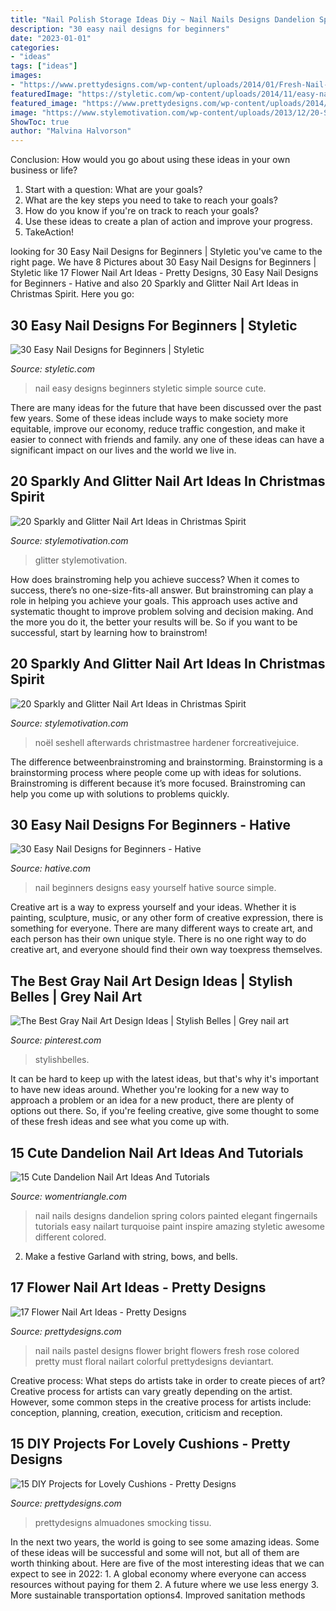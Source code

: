 ```yaml
---
title: "Nail Polish Storage Ideas Diy ~ Nail Nails Designs Dandelion Spring Colors Painted Elegant Fingernails Tutorials Easy Nailart Turquoise Paint Inspire Amazing Styletic Awesome Different Colored"
description: "30 easy nail designs for beginners"
date: "2023-01-01"
categories:
- "ideas"
tags: ["ideas"]
images:
- "https://www.prettydesigns.com/wp-content/uploads/2014/01/Fresh-Nail-Art.jpg"
featuredImage: "https://styletic.com/wp-content/uploads/2014/11/easy-nail-designs/3-easy-nail-designs-for-beginners.jpg"
featured_image: "https://www.prettydesigns.com/wp-content/uploads/2014/01/Fresh-Nail-Art.jpg"
image: "https://www.stylemotivation.com/wp-content/uploads/2013/12/20-Sparkly-and-Glitter-Nail-Art-Ideas-in-Christmas-Spirit-8-1100x1536.jpg"
ShowToc: true
author: "Malvina Halvorson"
---
```



Conclusion: How would you go about using these ideas in your own business or life?
1. Start with a question: What are your goals? 
2. What are the key steps you need to take to reach your goals? 
3. How do you know if you're on track to reach your goals? 
4. Use these ideas to create a plan of action and improve your progress. 
5. TakeAction!

	

		
looking for 30 Easy Nail Designs for Beginners | Styletic you've came to the right page. We have 8 Pictures about 30 Easy Nail Designs for Beginners | Styletic like 17 Flower Nail Art Ideas - Pretty Designs, 30 Easy Nail Designs for Beginners - Hative and also 20 Sparkly and Glitter Nail Art Ideas in Christmas Spirit. Here you go:
		
    
## 30 Easy Nail Designs For Beginners | Styletic

<img loading=lazy src="https://styletic.com/wp-content/uploads/2014/11/easy-nail-designs/3-easy-nail-designs-for-beginners.jpg" onerror="this.onerror=null;this.src='https://tse1.mm.bing.net/th?id=OIP.TS1cbllwvWKocoe2TT8BhQHaJ4&amp;pid=15.1';" alt="30 Easy Nail Designs for Beginners | Styletic">

_Source: styletic.com_

>nail easy designs beginners styletic simple source cute. 

	

There are many ideas for the future that have been discussed over the past few years. Some of these ideas include ways to make society more equitable, improve our economy, reduce traffic congestion, and make it easier to connect with friends and family. any one of these ideas can have a significant impact on our lives and the world we live in.

    
## 20 Sparkly And Glitter Nail Art Ideas In Christmas Spirit

<img loading=lazy src="https://www.stylemotivation.com/wp-content/uploads/2013/12/20-Sparkly-and-Glitter-Nail-Art-Ideas-in-Christmas-Spirit-12-620x826.jpg" onerror="this.onerror=null;this.src='https://tse2.mm.bing.net/th?id=OIP.GpMv5ETvQtCVJMD_rZAakQHaJ3&amp;pid=15.1';" alt="20 Sparkly and Glitter Nail Art Ideas in Christmas Spirit">

_Source: stylemotivation.com_

>glitter stylemotivation. 

	

How does brainstroming help you achieve success?
When it comes to success, there’s no one-size-fits-all answer. But brainstroming can play a role in helping you achieve your goals. This approach uses active and systematic thought to improve problem solving and decision making. And the more you do it, the better your results will be. So if you want to be successful, start by learning how to brainstrom!

    
## 20 Sparkly And Glitter Nail Art Ideas In Christmas Spirit

<img loading=lazy src="https://www.stylemotivation.com/wp-content/uploads/2013/12/20-Sparkly-and-Glitter-Nail-Art-Ideas-in-Christmas-Spirit-8-1100x1536.jpg" onerror="this.onerror=null;this.src='https://tse3.mm.bing.net/th?id=OIP.ArIV1RB0iUVyusP_gQ7h2wHaKV&amp;pid=15.1';" alt="20 Sparkly and Glitter Nail Art Ideas in Christmas Spirit">

_Source: stylemotivation.com_

>noël seshell afterwards christmastree hardener forcreativejuice. 

	

The difference betweenbrainstroming and brainstorming.
Brainstorming is a brainstorming process where people come up with ideas for solutions. Brainstroming is different because it’s more focused. Brainstroming can help you come up with solutions to problems quickly.

    
## 30 Easy Nail Designs For Beginners - Hative

<img loading=lazy src="https://hative.com/wp-content/uploads/2014/11/easy-nail-designs/27-easy-nail-designs-for-beginners.jpg" onerror="this.onerror=null;this.src='https://tse3.mm.bing.net/th?id=OIP.6bCxR0tzGvIhlcLXFK9oFQHaLG&amp;pid=15.1';" alt="30 Easy Nail Designs for Beginners - Hative">

_Source: hative.com_

>nail beginners designs easy yourself hative source simple. 

	

Creative art is a way to express yourself and your ideas. Whether it is painting, sculpture, music, or any other form of creative expression, there is something for everyone. There are many different ways to create art, and each person has their own unique style. There is no one right way to do creative art, and everyone should find their own way toexpress themselves.

    
## The Best Gray Nail Art Design Ideas | Stylish Belles | Grey Nail Art

<img loading=lazy src="https://i.pinimg.com/736x/3d/88/e9/3d88e9dc6387de80033406b6eb830969.jpg" onerror="this.onerror=null;this.src='https://tse2.mm.bing.net/th?id=OIP.R-P8w_Ko8BGmIH0xHSUMqAHaM9&amp;pid=15.1';" alt="The Best Gray Nail Art Design Ideas | Stylish Belles | Grey nail art">

_Source: pinterest.com_

>stylishbelles. 

	

It can be hard to keep up with the latest ideas, but that's why it's important to have new ideas around. Whether you're looking for a new way to approach a problem or an idea for a new product, there are plenty of options out there. So, if you're feeling creative, give some thought to some of these fresh ideas and see what you come up with.

    
## 15 Cute Dandelion Nail Art Ideas And Tutorials

<img loading=lazy src="https://www.womentriangle.com/wp-content/uploads/2015/05/dandelion-nail-art-5.jpg" onerror="this.onerror=null;this.src='https://tse1.mm.bing.net/th?id=OIP.EcORPi59bJT3e4Evsq6QfQHaLK&amp;pid=15.1';" alt="15 Cute Dandelion Nail Art Ideas And Tutorials">

_Source: womentriangle.com_

>nail nails designs dandelion spring colors painted elegant fingernails tutorials easy nailart turquoise paint inspire amazing styletic awesome different colored. 

	

2. Make a festive Garland with string, bows, and bells.

    
## 17 Flower Nail Art Ideas - Pretty Designs

<img loading=lazy src="https://www.prettydesigns.com/wp-content/uploads/2014/01/Fresh-Nail-Art.jpg" onerror="this.onerror=null;this.src='https://tse2.mm.bing.net/th?id=OIP.UNP1oOFLz4nGUAxTwaLk-wHaJ4&amp;pid=15.1';" alt="17 Flower Nail Art Ideas - Pretty Designs">

_Source: prettydesigns.com_

>nail nails pastel designs flower bright flowers fresh rose colored pretty must floral nailart colorful prettydesigns deviantart. 

	

Creative process: What steps do artists take in order to create pieces of art?
Creative process for artists can vary greatly depending on the artist. However, some common steps in the creative process for artists include: conception, planning, creation, execution, criticism and reception.

    
## 15 DIY Projects For Lovely Cushions - Pretty Designs

<img loading=lazy src="http://www.prettydesigns.com/wp-content/uploads/2015/10/Lovely-Bunting-Cushion.jpg" onerror="this.onerror=null;this.src='https://tse1.mm.bing.net/th?id=OIP.KOPTWQGJGz98lW54hSGHUQHaJ3&amp;pid=15.1';" alt="15 DIY Projects for Lovely Cushions - Pretty Designs">

_Source: prettydesigns.com_

>prettydesigns almuadones smocking tissu. 

	

In the next two years, the world is going to see some amazing ideas. Some of these ideas will be successful and some will not, but all of them are worth thinking about. Here are five of the most interesting ideas that we can expect to see in 2022: 1. A global economy where everyone can access resources without paying for them 2. A future where we use less energy 3. More sustainable transportation options4. Improved sanitation methods
